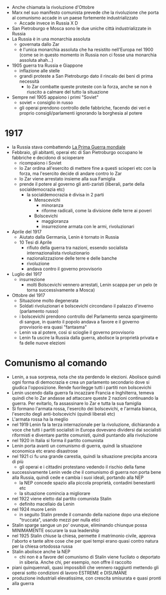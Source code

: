 * Anche chiamata la rivoluzione d'Ottobre 
* Marx nel suo manifesto comunista prevede che la rivoluzione che porta al comunismo accade in un paese fortemente industrializzato
	* Accade invece in Russia  X D
* San Pietroburgo e Mosca sono le due uniche città industrializzate in Russia 
* La Russia è in una monarchia assoluta 
	* governata dallo Zar
	* è l'unica monarchia assoluta che ha resistito nell'Europa nel 1900 (come se in questo momento in Russia non ci fosse una monarchia assoluta ahah...) 
* 1905 guerra tra Russia e Giappone
	* inflazione alle stelle 
	* grandi proteste a San Pietroburgo dato il rincalo dei beni di prima necessità
		* lo Zar combatte queste proteste con la forza, anche se non è riuscito a calmare del tutto la situazione
* Sempre nel 1905 appaiono i primi "Soviet"
	* soviet = consiglio in russo
	* gli operai prendono controllo delle fabbriche, facendo dei veri e proprio consigli/parlamenti ignorando la borghesia al potere
# 1917
* la Russia stava combattendo [La Prima Guerra mondiale](../La%20Prima%20Guerra%20mondiale/La%20Prima%20Guerra%20mondiale.md) 
* Febbraio, gli abitanti, operai etc di San Pietroburgo occupano le fabbriche e decidono di scioperare
	* ricompaiono i Soviet 
	* lo Zar ordina all'esercito di mettere fine a questi scioperi etc con la forza, ma l'esercito decide di andare contro lo Zar
	* lo Zar viene arrestato insieme alla sua Famiglia
	* prende il potere al governo gli anti-zaristi (liberali, parte della socialdemocrazia etc)
		* la socialdemocrazia è divisa in 2 parti
			* Menscevichi 
				* minoranza
				* riforme radicali, come la divisione delle terre ai poveri
			* Bolscevichi
				* maggioranza
				* insurrezione armata con le armi, rivoluzionari
* Aprile del 1917
	* Aiutato dalla Germania, Lenin è tornato in Russia 
	* 10 Tesi di Aprile
		* rifiuto della guerra tra nazioni, essendo socialista internazionalista rivoluzionario
		* nazionalizzazione delle terre e delle banche
		* rivoluzione 
		* andava contro il governo provvisorio
* Luglio del 1917
	* insurrezione 
		* molti Bolscevichi vennero arrestati, Lenin scappa per un pelo (e torna successivamente a Mosca)
* Ottobre del 1917
	* Situazione molto degenerata
	* Soldati rivoluzionari e bolscevichi circondano il palazzo d'inverno (parlamento russo)
	* i bolscevichi prendono controllo del Parlamento senza spargimento di sangue, in quanto il popolo andava a favore e il governo provvisorio era quasi "fantasma"
	* Lenin va al potere, così si scioglie il governo provvisorio
	* Lenin fa uscire la Russia dalla guerra, abolisce la proprietà privata e fa delle nuove elezioni 
# Comunismo al comando
* Lenin, a sua sorpresa, nota che sta perdendo le elezioni. Abolisce quindi ogni forma di democrazia e crea un parlamento secondario dove si giudica l'opposizione. Rende fuorilegge tutti i partiti non bolscevichi
* Lenin uscendo dalla guerra fa incazzare Francia e Inghilterra, temeva quindi che lo Zar andasse ad attaccare queste 2 nazioni continuando la guerra. Per evitarlo, fa assassinare lo Zar e tutta la sua famiglia 
* Si formano l'armata rossa, l'esercito dei bolscevichi, e l'armata bianca, l'esercito degli anti-bolscevichi (quindi liberali etc)
* L'armata rossa ha la meglio
* nel 1919 Lenin fa la terza internazionale per la rivoluzione, dichiarando a voce che tutti i partiti socialisti in Europa dovevano dividersi dai socialisti riformisti e diventare partite comunisti, quindi puntando alla rivoluzione 
* nel 1920 in Italia si forma il partito comunista
* Lenin porta avanti un comunismo di guerra, quindi la situazione economica etc erano disastrose
* nel 1921 ci fu una grande carestia, quindi la situazione precipita ancora di più
	* gli operai e i cittadini protestano vedendo il rischio della fame
* successivamente Lenin vede che il comunismo di guerra non porta bene alla Russia, quindi cede e cambia i suoi ideali, portando alla NEP
	* la NEP concede spazio alla piccola proprietà, contadini benestanti etc
	* la situazione comincia a migliorare
* nel 1922 viene eletto dal partito comunista Stalin
	* definito macellaio da Lenin 
* nel 1924 muore Lenin 
	* in seguito Stalin prende il comando della nazione dopo una elezione "truccata", usando mezzi per nulla etici
* Stalin sparge sangue un po' ovunque, eliminando chiunque possa MINIMAMENTE oscurare la sua leadership
* nel 1925 Stalin chiuse la chiesa, permette il matrimonio civile, approva l'aborto e tante altre cose che per quei tempi erano quasi contro natura per la chiesa ortodossa russa 
* Stalin abolisce anche la NEP
	* chi non è a favore del comunismo di Stalin viene fucilato o deportato in siberia. Anche chi, per esempio, non offre il raccolto
* piani quinquennali, quasi impossibili che vennero raggiunti mettendo gli operai sotto condizioni di lavoro ESTREME e DISUMANE
* produzione industriali elevatissime, con crescita smisurata e quasi pronti alla guerra 
* 